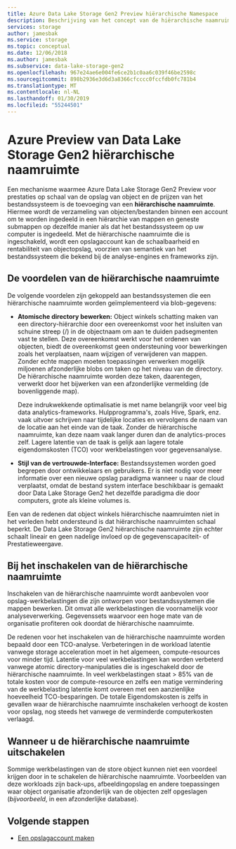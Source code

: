 ```yaml
---
title: Azure Data Lake Storage Gen2 Preview hiërarchische Namespace
description: Beschrijving van het concept van de hiërarchische naamruimte voor de Preview van Azure Data Lake Storage Gen2
services: storage
author: jamesbak
ms.service: storage
ms.topic: conceptual
ms.date: 12/06/2018
ms.author: jamesbak
ms.subservice: data-lake-storage-gen2
ms.openlocfilehash: 967e24ae6e004fe6ce2b1c0aa6c039f46be2598c
ms.sourcegitcommit: 898b2936e3d6d3a8366cfcccc0fccfdb0fc781b4
ms.translationtype: MT
ms.contentlocale: nl-NL
ms.lasthandoff: 01/30/2019
ms.locfileid: "55244501"
---
```

# <a name="azure-data-lake-storage-gen2-preview-hierarchical-namespace"></a>Azure Preview van Data Lake Storage Gen2 hiërarchische naamruimte

Een mechanisme waarmee Azure Data Lake Storage Gen2 Preview voor prestaties op schaal van de opslag van object en de prijzen van het bestandssysteem is de toevoeging van een **hiërarchische naamruimte**. Hiermee wordt de verzameling van objecten/bestanden binnen een account om te worden ingedeeld in een hiërarchie van mappen en geneste submappen op dezelfde manier als dat het bestandssysteem op uw computer is ingedeeld. Met de hiërarchische naamruimte die is ingeschakeld, wordt een opslagaccount kan de schaalbaarheid en rentabiliteit van objectopslag, voorzien van semantiek van het bestandssysteem die bekend bij de analyse-engines en frameworks zijn.

## <a name="the-benefits-of-the-hierarchical-namespace"></a>De voordelen van de hiërarchische naamruimte

De volgende voordelen zijn gekoppeld aan bestandssystemen die een hiërarchische naamruimte worden geïmplementeerd via blob-gegevens:

- **Atomische directory bewerken:** Object winkels schatting maken van een directory-hiërarchie door een overeenkomst voor het insluiten van schuine streep (/) in de objectnaam om aan te duiden padsegmenten vast te stellen. Deze overeenkomst werkt voor het ordenen van objecten, biedt de overeenkomst geen ondersteuning voor bewerkingen zoals het verplaatsen, naam wijzigen of verwijderen van mappen. Zonder echte mappen moeten toepassingen verwerken mogelijk miljoenen afzonderlijke blobs om taken op het niveau van de directory. De hiërarchische naamruimte worden deze taken, daarentegen, verwerkt door het bijwerken van een afzonderlijke vermelding (de bovenliggende map).

    Deze indrukwekkende optimalisatie is met name belangrijk voor veel big data analytics-frameworks. Hulpprogramma's, zoals Hive, Spark, enz. vaak uitvoer schrijven naar tijdelijke locaties en vervolgens de naam van de locatie aan het einde van de taak. Zonder de hiërarchische naamruimte, kan deze naam vaak langer duren dan de analytics-proces zelf. Lagere latentie van de taak is gelijk aan lagere totale eigendomskosten (TCO) voor werkbelastingen voor gegevensanalyse.

- **Stijl van de vertrouwde-Interface:** Bestandssystemen worden goed begrepen door ontwikkelaars en gebruikers. Er is niet nodig voor meer informatie over een nieuwe opslag paradigma wanneer u naar de cloud verplaatst, omdat de bestand system interface beschikbaar is gemaakt door Data Lake Storage Gen2 het dezelfde paradigma die door computers, grote als kleine volumes is.

Een van de redenen dat object winkels hiërarchische naamruimten niet in het verleden hebt ondersteund is dat hiërarchische naamruimten schaal beperkt. De Data Lake Storage Gen2 hiërarchische naamruimte zijn echter schaalt lineair en geen nadelige invloed op de gegevenscapaciteit- of Prestatieweergave.

## <a name="when-to-enable-the-hierarchical-namespace"></a>Bij het inschakelen van de hiërarchische naamruimte

Inschakelen van de hiërarchische naamruimte wordt aanbevolen voor opslag-werkbelastingen die zijn ontworpen voor bestandssystemen die mappen bewerken. Dit omvat alle werkbelastingen die voornamelijk voor analyseverwerking. Gegevenssets waarvoor een hoge mate van de organisatie profiteren ook doordat de hiërarchische naamruimte.

De redenen voor het inschakelen van de hiërarchische naamruimte worden bepaald door een TCO-analyse. Verbeteringen in de workload latentie vanwege storage acceleration moet in het algemeen, compute-resources voor minder tijd. Latentie voor veel werkbelastingen kan worden verbeterd vanwege atomic directory-manipulaties die is ingeschakeld door de hiërarchische naamruimte. In veel werkbelastingen staat > 85% van de totale kosten voor de compute-resource en zelfs een matige vermindering van de werkbelasting latentie komt overeen met een aanzienlijke hoeveelheid TCO-besparingen. De totale Eigendomskosten is zelfs in gevallen waar de hiërarchische naamruimte inschakelen verhoogt de kosten voor opslag, nog steeds het vanwege de verminderde computerkosten verlaagd.

## <a name="when-to-disable-the-hierarchical-namespace"></a>Wanneer u de hiërarchische naamruimte uitschakelen

Sommige werkbelastingen van de store object kunnen niet een voordeel krijgen door in te schakelen de hiërarchische naamruimte. Voorbeelden van deze workloads zijn back-ups, afbeeldingopslag en andere toepassingen waar object organisatie afzonderlijk van de objecten zelf opgeslagen (*bijvoorbeeld*, in een afzonderlijke database).


## <a name="next-steps"></a>Volgende stappen

- [Een opslagaccount maken](./data-lake-storage-quickstart-create-account.md)
